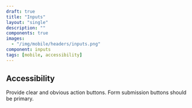 ```yaml
---
draft: true
title: "Inputs"
layout: "single"
description: ""
components: true
images:
  - "/img/mobile/headers/inputs.png"
component: inputs
tags: [mobile, accessibility]
---
```

## Accessibility

Provide clear and obvious action buttons. Form submission buttons should be primary.
